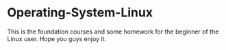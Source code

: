 # Operating-System-Linux
This is the foundation courses and some homework for the beginner of the Linux user. Hope you guys enjoy it.
